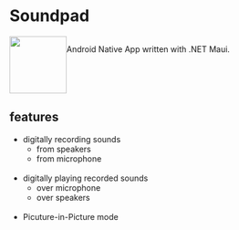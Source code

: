 # Soundpad
<div style="display: flex;">
  <img src="https://miro.medium.com/max/1400/0*OsrkVI4kEjkWxAPN.png" height="100"/>
  <p>Android Native App written with .NET Maui.</p>
</div>

## features
- digitally recording sounds
  - from speakers
  - from microphone
  </br>  
- digitally playing recorded sounds
  - over microphone 
  - over speakers
  </br>
- Picuture-in-Picture mode
